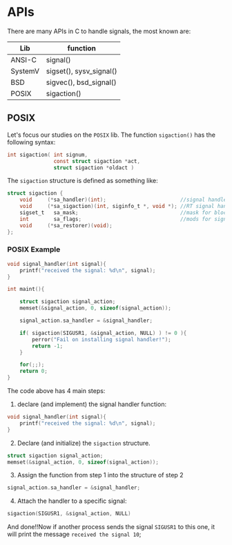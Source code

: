 # APIs

There are many APIs in C to handle signals, the most known are:

| Lib     | function                |
|---------|-------------------------|
| ANSI-C  | signal()                |
| SystemV | sigset(), sysv_signal() |
| BSD     | sigvec(), bsd_signal()  |
| POSIX   | sigaction()             |


## POSIX

Let's focus our studies on the `POSIX` lib. The function `sigaction()` has the following syntax:

```c
int sigaction( int signum, 
               const struct sigaction *act, 
               struct sigaction *oldact )
```

The `sigaction` structure is defined as something like:


```c
struct sigaction {
    void     (*sa_handler)(int);                        //signal handler function
    void     (*sa_sigaction)(int, siginfo_t *, void *); //RT signal handler
    sigset_t   sa_mask;                                 //mask for blocked signals
    int        sa_flags;                                //mods for signal handling
    void     (*sa_restorer)(void);
};
```

### POSIX Example

```c
void signal_handler(int signal){
    printf("received the signal: %d\n", signal);
}

int maint(){

    struct sigaction signal_action;
    memset(&signal_action, 0, sizeof(signal_action));

    signal_action.sa_handler = &signal_handler;

    if( sigaction(SIGUSR1, &signal_action, NULL) ) != 0 ){
        perror("Fail on installing signal handler!");
        return -1;
    }

    for(;;);
    return 0;
}
```

The code above has 4 main steps:

1) declare (and implement) the signal handler function:

```c
void signal_handler(int signal){
    printf("received the signal: %d\n", signal);
}
```

2) Declare (and initialize) the `sigaction` structure.

```c
struct sigaction signal_action;
memset(&signal_action, 0, sizeof(signal_action));
```

3) Assign the function from step 1 into the structure of step 2

```c
signal_action.sa_handler = &signal_handler;
```

4) Attach the handler to a specific signal:

```c
sigaction(SIGUSR1, &signal_action, NULL)
```

And done!!Now if another process sends the signal `SIGUSR1` to this one, it will print the message `received the signal 10`;

